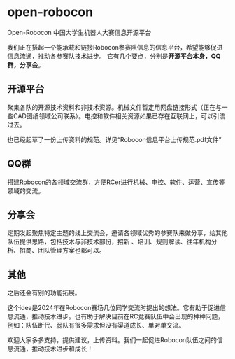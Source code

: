 # open-robocon
Open-Robocon 中国大学生机器人大赛信息开源平台

我们正在搭起一个能承载和链接Robocon参赛队信息的信息平台，希望能够促进信息流通，推动各参赛队技术进步。
它有几个要点，分别是**开源平台本身，QQ群，分享会**。

## 开源平台
聚集各队的开源技术资料和非技术资源。机械文件暂定用网盘链接形式（正在与一些CAD图纸领域公司联系）。电控和软件相关资源如果已存在互联网上，可以引流过去。  

也已经起草了一份上传资料的规范。详见“Robocon信息平台上传规范.pdf文件”

## QQ群
搭建Robocon的各领域交流群，方便RCer进行机械、电控、软件、运营、宣传等领域的交流。

## 分享会

定期发起聚焦特定主题的线上交流会，邀请各领域优秀的参赛队来做分享，给其他队伍提供思路，包括技术与非技术部份，招新 、培训、规则解读、往年机构分析、招商、团队管理方案也都可以。

## 其他

之后还会有别的功能拓展。  

这个idea是2024年在Robocon赛场几位同学交流时提出的想法。它有助于促进信息流通，推动技术进步。也有助于解决目前在RC竞赛队伍中会出现的种种问题，例如：队伍断代、弱队有很多需求但没有渠道成长、单对单交流。  

欢迎大家多多支持，提供建议，上传资料。我们一起促进Robocon队伍之间的信息流通，推动技术进步和成长！
